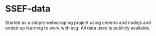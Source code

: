 # SSEF-data

Started as a simple webscraping project using cheerio and nodejs and ended up learning to work with svg.
All data used is publicly available.
